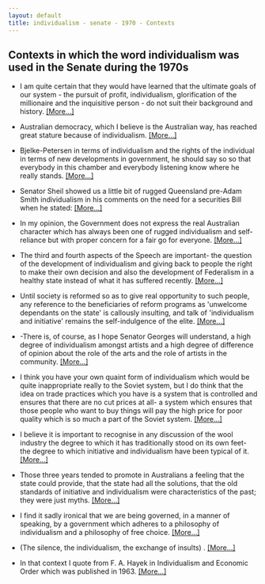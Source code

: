 ```yaml
---
layout: default
title: individualism - senate - 1970 - Contexts
---
```

## Contexts in which the word **individualism** was used in the Senate during the 1970s

* I am quite certain that they would have learned that the ultimate goals of our system - the pursuit of profit, <span class="highlight">individualism</span>, glorification of the millionaire and the inquisitive person - do not suit their background and history. [[More&hellip;]](https://historichansard.net/senate/1972/19720824_senate_27_s53/#subdebate-48-0)

* Australian democracy, which I believe is the Australian way, has reached great stature because of <span class="highlight">individualism</span>. [[More&hellip;]](https://historichansard.net/senate/1974/19740710_senate_29_s60/#subdebate-39-0)

* Bjelke-Petersen in terms of <span class="highlight">individualism</span> and the rights of the individual in terms of new developments in government, he should say so so that everybody in this chamber and everybody listening know where he really stands. [[More&hellip;]](https://historichansard.net/senate/1974/19741204_senate_29_s62/#subdebate-53-0)

* Senator Sheil  showed us a little bit of rugged Queensland pre-Adam Smith <span class="highlight">individualism</span> in his comments on the need for a securities Bill when he stated: [[More&hellip;]](https://historichansard.net/senate/1975/19750410_senate_29_s63/#subdebate-47-0)

* In my opinion, the Government does not express the real Australian character which has always been one of rugged <span class="highlight">individualism</span> and self-reliance but with proper concern for a fair go for everyone. [[More&hellip;]](https://historichansard.net/senate/1975/19750820_senate_29_s65/#subdebate-43-0)

* The third and fourth aspects of the Speech are important- the question of the development of <span class="highlight">individualism</span> and giving back to people the right to make their own decision and also the development of Federalism in a healthy state instead of what it has suffered recently. [[More&hellip;]](https://historichansard.net/senate/1976/19760219_senate_30_s67/#subdebate-53-0)

* Until society is reformed so as to give real opportunity to such people, any reference to the beneficiaries of reform programs as 'unwelcome dependants on the state' is callously insulting, and talk of '<span class="highlight">individualism</span> and initiative' remains the self-indulgence of the elite. [[More&hellip;]](https://historichansard.net/senate/1976/19760225_senate_30_s67/#subdebate-50-0)

* -There is, of course, as I hope  Senator Georges  will understand, a high degree of <span class="highlight">individualism</span> amongst artists and a high degree of difference of opinion about the role of the arts and the role of artists in the community. [[More&hellip;]](https://historichansard.net/senate/1976/19760603_senate_30_s68/#subdebate-46-0)

* I think you have your own quaint form of <span class="highlight">individualism</span> which would be quite inappropriate really to the Soviet system, but I do think that the idea on trade practices which you have is a system that is controlled and ensures that there are no cut prices at all- a system which ensures that those people who want to buy things will pay the high price for poor quality which is so much a part of the Soviet system. [[More&hellip;]](https://historichansard.net/senate/1977/19770602_senate_30_s73/#subdebate-42-0)

* I believe it is important to recognise in any discussion of the wool industry the degree to which it has traditionally stood on its own feet- the degree to which initiative and <span class="highlight">individualism</span> have been typical of it. [[More&hellip;]](https://historichansard.net/senate/1977/19770907_senate_30_s74/#subdebate-38-0)

* Those three years tended to promote in Australians a feeling that the state could provide, that the state had all the solutions, that the old standards of initiative and <span class="highlight">individualism</span> were characteristics of the past; they were just myths. [[More&hellip;]](https://historichansard.net/senate/1977/19770921_senate_30_s74/#subdebate-24-0)

* I find it sadly ironical that we are being governed, in a manner of speaking, by a government which adheres to a philosophy of <span class="highlight">individualism</span> and a philosophy of free choice. [[More&hellip;]](https://historichansard.net/senate/1977/19771005_senate_30_s74/#subdebate-34-0)

* (The silence, the <span class="highlight">individualism</span>, the exchange of insults) . [[More&hellip;]](https://historichansard.net/senate/1978/19780222_senate_31_s76/#subdebate-61-0)

* In that context I quote from F. A. Hayek in  <span class="highlight">Individualism</span> and Economic Order  which was published in 1963. [[More&hellip;]](https://historichansard.net/senate/1978/19781011_senate_31_s78/#subdebate-42-0)

